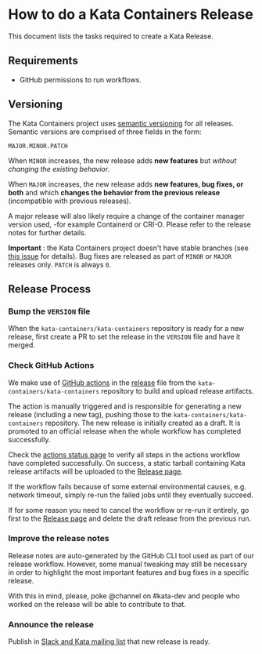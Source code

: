 # How to do a Kata Containers Release
This document lists the tasks required to create a Kata Release.

## Requirements

- GitHub permissions to run workflows.

## Versioning

The Kata Containers project uses [semantic versioning](http://semver.org/) for all releases.
Semantic versions are comprised of three fields in the form:

```
MAJOR.MINOR.PATCH
```

When `MINOR` increases, the new release adds **new features** but *without changing the existing behavior*.

When `MAJOR` increases, the new release adds **new features, bug fixes, or
both** and which **changes the behavior from the previous release** (incompatible with previous releases).

A major release will also likely require a change of the container manager version used,
-for example Containerd or CRI-O. Please refer to the release notes for further details.

**Important** : the Kata Containers project doesn't have stable branches (see
[this issue](https://github.com/kata-containers/kata-containers/issues/9064) for details).
Bug fixes are released as part of `MINOR` or `MAJOR` releases only. `PATCH` is always `0`.

## Release Process

### Bump the `VERSION` file

When the `kata-containers/kata-containers` repository is ready for a new release,
first create a PR to set the release in the `VERSION` file and have it merged.

### Check GitHub Actions

We make use of [GitHub actions](https://github.com/features/actions) in the
[release](https://github.com/kata-containers/kata-containers/actions/workflows/release.yaml)
file from the `kata-containers/kata-containers` repository to build and upload
release artifacts.

The action is manually triggered and is responsible for generating a new
release (including a new tag), pushing those to the
`kata-containers/kata-containers` repository. The new release is initially
created as a draft. It is promoted to an official release when the whole
workflow has completed successfully.

Check the [actions status
page](https://github.com/kata-containers/kata-containers/actions) to verify all
steps in the actions workflow have completed successfully. On success, a static
tarball containing Kata release artifacts will be uploaded to the [Release
page](https://github.com/kata-containers/kata-containers/releases).

If the workflow fails because of some external environmental causes, e.g. network
timeout, simply re-run the failed jobs until they eventually succeed.

If for some reason you need to cancel the workflow or re-run it entirely, go first
to the [Release page](https://github.com/kata-containers/kata-containers/releases) and
delete the draft release from the previous run.

### Improve the release notes

Release notes are auto-generated by the GitHub CLI tool used as part of our
release workflow.  However, some manual tweaking may still be necessary in
order to highlight the most important features and bug fixes in a specific
release.

With this in mind, please, poke @channel on #kata-dev and people who worked on
the release will be able to contribute to that.

### Announce the release

Publish in [Slack and Kata mailing
list](https://github.com/kata-containers/community#join-us) that new release is
ready.
